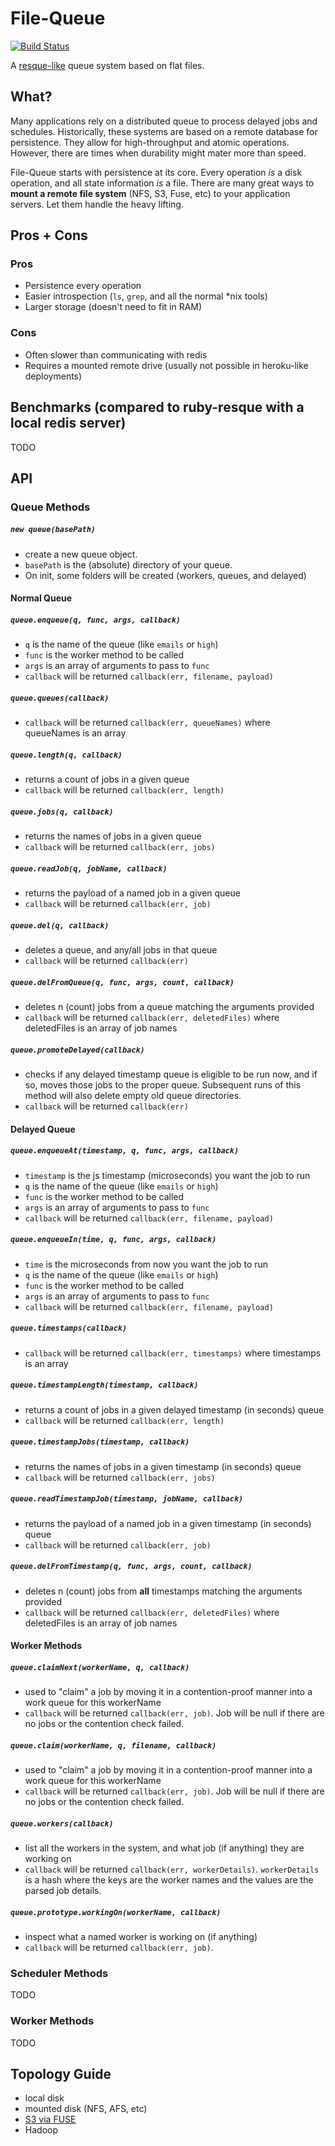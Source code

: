 # File-Queue
[![Build Status](https://travis-ci.org/evantahler/file-queue.svg?branch=master)](https://travis-ci.org/evantahler/file-queue)

A [resque-like](https://github.com/resque/resque) queue system based on flat files.

## What?
Many applications rely on a distributed queue to process delayed jobs and schedules.  Historically, these systems are based on a remote database for persistence.  They allow for high-throughput and atomic operations.  However, there are times when durability might mater more than speed.  

File-Queue starts with persistence at its core. Every operation *is* a disk operation, and all state information *is* a file.  There are many great ways to **mount a remote file system** (NFS, S3, Fuse, etc) to your application servers.  Let them handle the heavy lifting.

## Pros + Cons
### Pros
- Persistence every operation
- Easier introspection (`ls`, `grep`, and all the normal *nix tools)
- Larger storage (doesn't need to fit in RAM)

### Cons
- Often slower than communicating with redis
- Requires a mounted remote drive (usually not possible in heroku-like deployments)

## Benchmarks (compared to ruby-resque with a local redis server)
TODO

## API

### Queue Methods

##### `new queue(basePath)`
- create a new queue object.  
- `basePath` is the (absolute) directory of your queue.
- On init, some folders will be created (workers, queues, and delayed)

#### Normal Queue

##### `queue.enqueue(q, func, args, callback)`
- `q` is the name of the queue (like `emails` or `high`)
- `func` is the worker method to be called 
- `args` is an array of arguments to pass to `func`
- `callback` will be returned `callback(err, filename, payload)`

##### `queue.queues(callback)`
- `callback` will be returned `callback(err, queueNames)` where queueNames is an array

##### `queue.length(q, callback)`
- returns a count of jobs in a given queue
- `callback` will be returned `callback(err, length)`

##### `queue.jobs(q, callback)`
- returns the names of jobs in a given queue
- `callback` will be returned `callback(err, jobs)`

##### `queue.readJob(q, jobName, callback)`
- returns the payload of a named job in a given queue
- `callback` will be returned `callback(err, job)`

##### `queue.del(q, callback)`
- deletes a queue, and any/all jobs in that queue
- `callback` will be returned `callback(err)`

##### `queue.delFromQueue(q, func, args, count, callback)`
- deletes n (count) jobs from a queue matching the arguments provided
- `callback` will be returned `callback(err, deletedFiles)` where deletedFiles is an array of job names

##### `queue.promoteDelayed(callback)`
- checks if any delayed timestamp queue is eligible to be run now, and if so, moves those jobs to the proper queue.  Subsequent runs of this method will also delete empty old queue directories.
- `callback` will be returned `callback(err)`


#### Delayed Queue

##### `queue.enqueueAt(timestamp, q, func, args, callback)`
- `timestamp` is the js timestamp (microseconds) you want the job to run
- `q` is the name of the queue (like `emails` or `high`)
- `func` is the worker method to be called 
- `args` is an array of arguments to pass to `func`
- `callback` will be returned `callback(err, filename, payload)`

##### `queue.enqueueIn(time, q, func, args, callback)`
- `time` is the microseconds from now you want the job to run
- `q` is the name of the queue (like `emails` or `high`)
- `func` is the worker method to be called 
- `args` is an array of arguments to pass to `func`
- `callback` will be returned `callback(err, filename, payload)`

##### `queue.timestamps(callback)`
- `callback` will be returned `callback(err, timestamps)` where timestamps is an array

##### `queue.timestampLength(timestamp, callback)`
- returns a count of jobs in a given delayed timestamp (in seconds) queue
- `callback` will be returned `callback(err, length)`

##### `queue.timestampJobs(timestamp, callback)`
- returns the names of jobs in a given timestamp (in seconds) queue
- `callback` will be returned `callback(err, jobs)`

##### `queue.readTimestampJob(timestamp, jobName, callback)`
- returns the payload of a named job in a given timestamp (in seconds) queue
- `callback` will be returned `callback(err, job)`

##### `queue.delFromTimestamp(q, func, args, count, callback)`
- deletes n (count) jobs from **all** timestamps matching the arguments provided
- `callback` will be returned `callback(err, deletedFiles)` where deletedFiles is an array of job names

#### Worker Methods

##### `queue.claimNext(workerName, q, callback)`
- used to "claim" a job by moving it in a contention-proof manner into a work queue for this workerName
- `callback` will be returned `callback(err, job)`.  Job will be null if there are no jobs or the contention check failed.

##### `queue.claim(workerName, q, filename, callback)`
- used to "claim" a job by moving it in a contention-proof manner into a work queue for this workerName
- `callback` will be returned `callback(err, job)`.  Job will be null if there are no jobs or the contention check failed.

##### `queue.workers(callback)`
- list all the workers in the system, and what job (if anything) they are working on
- `callback` will be returned `callback(err, workerDetails)`.  `workerDetails` is a hash where the keys are the worker names and the values are the parsed job details.

##### `queue.prototype.workingOn(workerName, callback)`
- inspect what a named worker is working on (if anything)
- `callback` will be returned `callback(err, job)`.

### Scheduler Methods 
TODO

### Worker Methods
TODO

## Topology Guide
- local disk
- mounted disk (NFS, AFS, etc)
- [S3 via FUSE](https://github.com/s3fs-fuse/s3fs-fuse)
- Hadoop
